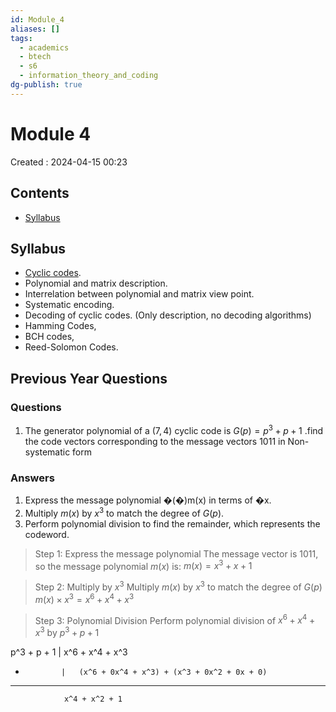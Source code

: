 ```yaml
---
id: Module_4
aliases: []
tags:
  - academics
  - btech
  - s6
  - information_theory_and_coding
dg-publish: true
---
```

# Module 4
Created : 2024-04-15 00:23

## Contents
- [Syllabus](#syllabus)

## Syllabus
- [Cyclic codes]().
- Polynomial and matrix description.
- Interrelation between polynomial and matrix view point.
- Systematic encoding.
- Decoding of cyclic codes.
(Only description, no decoding algorithms)
- Hamming Codes,
- BCH codes,
- Reed-Solomon Codes.

## Previous Year Questions
### Questions
1. The generator polynomial of a $(7,4)$ cyclic code is $G(p) = p^3 + p +1$ .find the code vectors corresponding to the message vectors $1011$ in Non-systematic form
### Answers

1. Express the message polynomial �(�)m(x) in terms of �x.
2. Multiply $m(x)$ by $x^3$ to match the degree of $G(p)$.
3. Perform polynomial division to find the remainder, which represents the codeword.
>Step 1: Express the message polynomial
The message vector is $1011$, so the message polynomial $m(x)$ is:
> $m(x) = x^3 + x + 1$

>Step 2: Multiply by $x^3$
>Multiply $m(x)$ by $x^3$ to match the degree of $G(p)$
>$m(x) \times x^3 = x^6 +x^4 + x^3$

>Step 3: Polynomial Division
>Perform polynomial division of $x^6 +x^4 + x^3$ by $p^3 + p + 1$
>

 p^3 + p + 1   |   x^6 + x^4 + x^3
 -             |   (x^6 + 0x^4 + x^3) + (x^3 + 0x^2 + 0x + 0)
--------------------------
                x^4 + x^2 + 1

